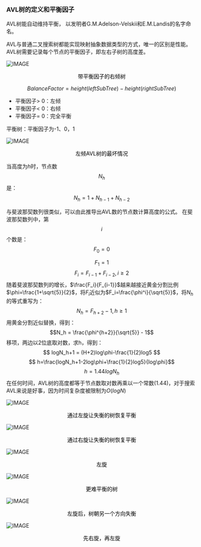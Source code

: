 

### AVL树的定义和平衡因子

AVL树能自动维持平衡， 以发明者G.M.Adelson-Velskii和E.M.Landis的名字命名。

AVL与普通二叉搜索树都能实现映射抽象数据类型的方式，唯一的区别是性能。AVL树需要记录每个节点的平衡因子，即左右子树的高度差。

![IMAGE](/Users/ivy/Documents/GitHub/Data-Structure/Data-Structure/Graph/unbalanced.png)

<center> <font color=black>带平衡因子的右倾树</font></center>


$$
Balance Factor = height(leftSubTree) - height(rightSubTree)
$$

- 平衡因子> 0：左倾
- 平衡因子< 0：右倾
- 平衡因子= 0：完全平衡

平衡树：平衡因子为-1、0，1

![IMAGE](/Users/ivy/Documents/GitHub/Data-Structure/Data-Structure/Graph/worst-case-AVL.png)





<center> <font color=black>左倾AVL树的最坏情况</font></center>





当高度为$h$时，节点数 $$ N_h $$ 是：
$$
N_h = 1 + N_{h-1}+N_{h-2}
$$


与斐波那契数列很类似，可以由此推导出AVL数的节点数计算高度的公式。
在斐波那契数列中，第$$i$$个数是：
$$
F_0 = 0
$$

$$F_1 = 1$$
$$F_i = F_{i-1} + F_{i-2}, i ≥ 2$$
随着斐波那契数列的增长，$\frac{F_i}{F_{i-1}}$越来越接近黄金分割比例$\phi=\frac{1+\sqrt{5}}{2}$，将$F_i$近似为$F_i=\frac{\phi^i}{\sqrt{5}}$，将$N_h$的等式重写为：
$$N_h = F_{h+2}-1,h≥ 1$$
用黄金分割近似替换，得到：
$$N_h = \frac{\phi^{h+2}}{\sqrt{5}} - 1$$
移项，两边以2位底取对数，求h，得到：
$$ logN_h+1 = (H+2)log\phi-\frac{1}{2}log5 $$
$$ h=\frac{logN_h+1-2log\phi+\frac{1}{2}log5}{log\phi}$$
$$ h = 1.44logN_h$$
在任何时间，AVL树的高度都等于节点数取对数再乘以一个常数(1.44)，对于搜索AVL来说是好事，因为时间复杂度被限制为$O(logN)$

![IMAGE](/Users/ivy/Documents/GitHub/Data-Structure/Data-Structure/Graph/simple-unbalanced.png)

<center> <font color=black>通过左旋让失衡的树恢复平衡</font></center>

![IMAGE](/Users/ivy/Documents/GitHub/Data-Structure/Data-Structure/Graph/rotate-right.png)

<center> <font color=black>通过右旋让失衡的树恢复平衡</font></center>

![IMAGE](/Users/ivy/Documents/GitHub/Data-Structure/Data-Structure/Graph/balance-factor-derivation.png)

<center> <font color=black>左旋</font></center>

![IMAGE](/Users/ivy/Documents/GitHub/Data-Structure/Data-Structure/Graph/hard-unbalanced.png)

<center> <font color=black>更难平衡的树</font></center>

![IMAGE](/Users/ivy/Documents/GitHub/Data-Structure/Data-Structure/Graph/bad-rotatation.png)

<center> <font color=black>左旋后，树朝另一个方向失衡</font></center>

![IMAGE](/Users/ivy/Documents/GitHub/Data-Structure/Data-Structure/Graph/rotate-left-right.png)

<center> <font color=black>先右旋，再左旋</font></center>









